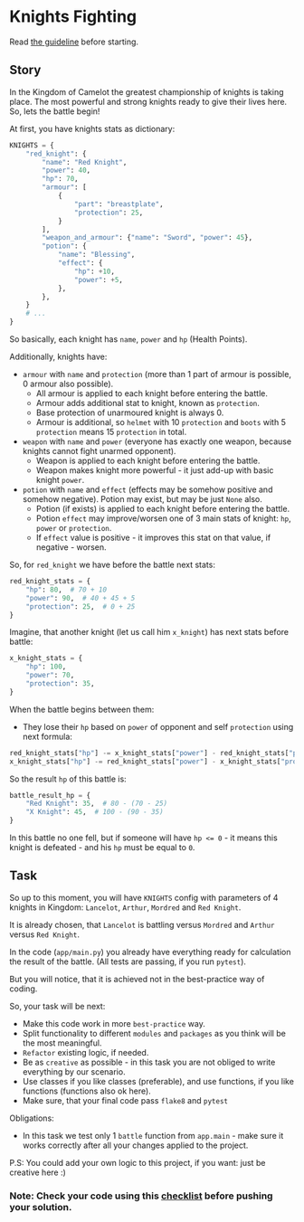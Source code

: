# Knights Fighting

Read [the guideline](https://github.com/mate-academy/py-task-guideline/blob/main/README.md) before starting.

## Story

In the Kingdom of Camelot the greatest championship of
knights is taking place. The most powerful and strong
knights ready to give their lives here. So, lets the battle begin!

At first, you have knights stats as dictionary:
```python
KNIGHTS = {
    "red_knight": {
        "name": "Red Knight",
        "power": 40,
        "hp": 70,
        "armour": [
            {
                "part": "breastplate",
                "protection": 25,
            }
        ],
        "weapon_and_armour": {"name": "Sword", "power": 45},
        "potion": {
            "name": "Blessing",
            "effect": {
                "hp": +10,
                "power": +5,
            },
        },
    }
    # ...
}
```
So basically, each knight has `name`, `power` and `hp` (Health Points).

Additionally, knights have:
- `armour` with `name` and `protection` (more than 1 part of armour is possible, 0 armour also possible).
  - All armour is applied to each knight before entering the battle.
  - Armour adds additional stat to knight, known as `protection`.
  - Base protection of unarmoured knight is always 0.
  - Armour is additional, so `helmet` with 10 `protection` and `boots` with 5 `protection` means 15 `protection` in total.
- `weapon` with `name` and `power` (everyone has exactly one weapon, because knights cannot fight unarmed opponent).
  - Weapon is applied to each knight before entering the battle.
  - Weapon makes knight more powerful - it just add-up with basic knight `power`.
- `potion` with `name` and `effect` (effects may be somehow positive and somehow negative). Potion may exist, but may be just `None` also.
  - Potion (if exists) is applied to each knight before entering the battle.
  - Potion `effect` may improve/worsen one of 3 main stats of knight: `hp`, `power` or `protection`.
  - If `effect` value is positive - it improves this stat on that value, if negative - worsen.

So, for `red_knight` we have before the battle next stats:
```python
red_knight_stats = {
    "hp": 80,  # 70 + 10
    "power": 90,  # 40 + 45 + 5
    "protection": 25,  # 0 + 25
}
```

Imagine, that another knight (let us call him `x_knight`) has next stats before battle:
```python
x_knight_stats = {
    "hp": 100,
    "power": 70,
    "protection": 35,
}
```

When the battle begins between them:
- They lose their `hp` based on `power` of opponent and self `protection` using next formula:
```python
red_knight_stats["hp"] -= x_knight_stats["power"] - red_knight_stats["protection"]
x_knight_stats["hp"] -= red_knight_stats["power"] - x_knight_stats["protection"]
```

So the result `hp` of this battle is:
```python
battle_result_hp = {
    "Red Knight": 35,  # 80 - (70 - 25)
    "X Knight": 45,  # 100 - (90 - 35)
}
```

In this battle no one fell, but if someone will have `hp <= 0` - it means
this knight is defeated - and his `hp` must be equal to `0`.

## Task
So up to this moment, you will have `KNIGHTS` config with parameters
of 4 knights in Kingdom: `Lancelot`, `Arthur`, `Mordred` and `Red Knight`.

It is already chosen, that `Lancelot` is battling versus `Mordred` and
`Arthur` versus `Red Knight`.

In the code (`app/main.py`) you already have everything ready for calculation the result of the battle.
(All tests are passing, if you run `pytest`).

But you will notice, that it is achieved not in the best-practice way of coding.

So, your task will be next: 
- Make this code work in more `best-practice` way.
- Split functionality to different `modules` and `packages` as you think will be the most meaningful.
- `Refactor` existing logic, if needed.
- Be as `creative` as possible - in this task you are not obliged to write everything by our scenario.
- Use classes if you like classes (preferable), and use functions, if you like functions (functions also ok here).
- Make sure, that your final code pass `flake8` and `pytest`

Obligations:
- In this task we test only 1 `battle` function from `app.main` - make sure it works 
  correctly after all your changes applied to the project.

P.S: You could add your own logic to this project, if you want: just be creative here :)

### Note: Check your code using this [checklist](checklist.md) before pushing your solution.
